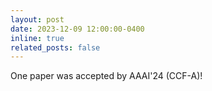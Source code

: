 ```yaml
---
layout: post
date: 2023-12-09 12:00:00-0400
inline: true
related_posts: false
---
```


One paper was accepted by AAAI'24 (CCF-A)! 
